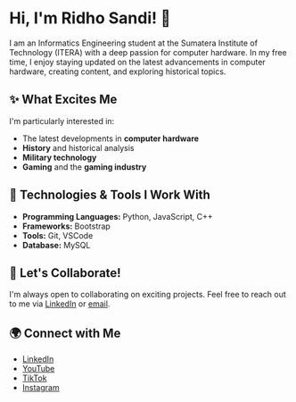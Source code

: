 # Hi, I'm Ridho Sandi! 👋

I am an Informatics Engineering student at the Sumatera Institute of Technology (ITERA) with a deep passion for computer hardware. In my free time, I enjoy staying updated on the latest advancements in computer hardware, creating content, and exploring historical topics.

## ✨ What Excites Me
I'm particularly interested in:
- The latest developments in **computer hardware**
- **History** and historical analysis
- **Military technology**
- **Gaming** and the **gaming industry**

## 🔧 Technologies & Tools I Work With
- **Programming Languages:** Python, JavaScript, C++
- **Frameworks:** Bootstrap
- **Tools:** Git, VSCode
- **Database:** MySQL

## 🚀 Let's Collaborate!
I'm always open to collaborating on exciting projects. Feel free to reach out to me via [LinkedIn](https://www.linkedin.com/in/ridhosandi/) or [email](mailto:ridhosandi34@gmail.com).

## 🌍 Connect with Me
- [LinkedIn](https://www.linkedin.com/in/ridhosandi/)
- [YouTube](https://www.youtube.com/@muionn)
- [TikTok](https://www.tiktok.com/@muionn)
- [Instagram](https://www.instagram.com/muionn/)
